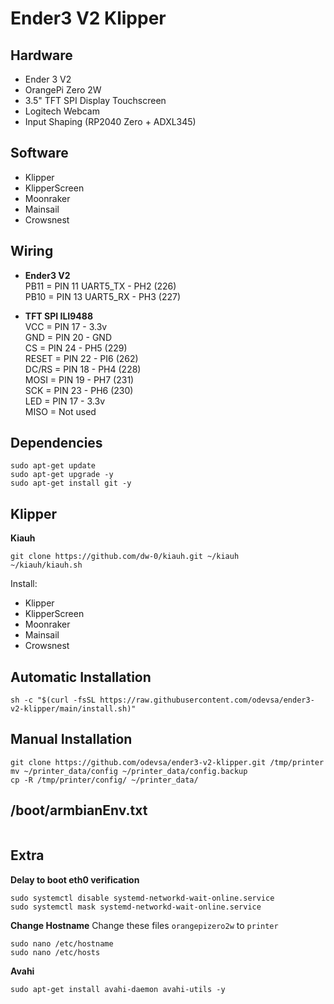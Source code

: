 # Ender3 V2 Klipper

## Hardware

- Ender 3 V2
- OrangePi Zero 2W
- 3.5" TFT SPI Display Touchscreen
- Logitech Webcam
- Input Shaping (RP2040 Zero + ADXL345)

## Software

- Klipper
- KlipperScreen
- Moonraker
- Mainsail
- Crowsnest

## Wiring

- **Ender3 V2**
  <br />PB11 = PIN 11 UART5_TX - PH2 (226)
  <br />PB10 = PIN 13 UART5_RX - PH3 (227)

- **TFT SPI ILI9488**
  <br />VCC = PIN 17 - 3.3v
  <br />GND = PIN 20 - GND
  <br />CS = PIN 24 - PH5 (229)
  <br />RESET = PIN 22 - PI6 (262)
  <br />DC/RS = PIN 18 - PH4 (228)
  <br />MOSI = PIN 19 - PH7 (231)
  <br />SCK = PIN 23 - PH6 (230)
  <br />LED = PIN 17 - 3.3v
  <br />MISO = Not used

## Dependencies

```
sudo apt-get update
sudo apt-get upgrade -y
sudo apt-get install git -y
```

## Klipper

**Kiauh**

```
git clone https://github.com/dw-0/kiauh.git ~/kiauh
~/kiauh/kiauh.sh
```

Install:

- Klipper
- KlipperScreen
- Moonraker
- Mainsail
- Crowsnest

## Automatic Installation

```
sh -c "$(curl -fsSL https://raw.githubusercontent.com/odevsa/ender3-v2-klipper/main/install.sh)"
```

## Manual Installation

```
git clone https://github.com/odevsa/ender3-v2-klipper.git /tmp/printer
mv ~/printer_data/config ~/printer_data/config.backup
cp -R /tmp/printer/config/ ~/printer_data/
```

## /boot/armbianEnv.txt

```

```

## Extra

**Delay to boot eth0 verification**

```
sudo systemctl disable systemd-networkd-wait-online.service
sudo systemctl mask systemd-networkd-wait-online.service
```

**Change Hostname**
Change these files `orangepizero2w` to `printer`

```
sudo nano /etc/hostname
sudo nano /etc/hosts
```

**Avahi**

```
sudo apt-get install avahi-daemon avahi-utils -y
```
